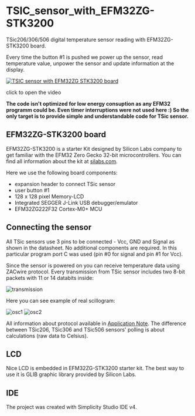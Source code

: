 # TSIC_sensor_with_EFM32ZG-STK3200

TSic206/306/506 digital temperature sensor reading with EFM32ZG-STK3200 board.

Every time the button #1 is pushed we power up the sensor, read temperature value, unpower the sensor and update information at the display.

[![TSIC sensor with EFM32ZG STK3200 board](https://habrastorage.org/web/838/4a1/51e/8384a151ec07408991a440436a250cd1.PNG)](https://youtu.be/Gf35uOftPwY "TSIC sensor with EFM32ZG STK3200 board")

click to open the video

<b>The code isn't optimized for low energy consuption as any EFM32 programm could be. Even timer interruptions were not used here :) 
So the only target is to provide simple and understandable code for TSic sensor.</b>

## EFM32ZG-STK3200 board

EFM32ZG-STK3200 is a starter Kit designed by Silicon Labs company to get familiar with the EFM32 Zero Gecko 32-bit microcontrollers. 
You can find all information about the kit at [silabs.com](http://www.silabs.com/products/development-tools/mcu/32-bit/efm32-zero-gecko-starter-kit).

Here we use the following board components: 
* expansion header to connect TSic sensor
* user button #1
* 128 x 128 pixel Memory-LCD
* Integrated SEGGER J-Link USB debugger/emulator
* EFM32ZG222F32 Cortex-M0+ MCU

## Connecting the sensor

All TSic sensors use 3 pins to be connected - Vcc, GND and Signal as shown in the datasheet. No additional components are required. In this particular program port C was used (pin #0 for signal and pin #1 for Vcc).

Since the sensor is powered on you can receive temperature data using ZACwire protocol. Every transmission from TSic sensor includes two 8-bit packets with 11 or 14 databits inside:

![transmission](http://i.imgur.com/uSnoSVw.png)

Here you can see example of real scillogram:

![osc1](http://i.imgur.com/8PAOlPT.png) ![osc2](http://i.imgur.com/34kow0J.png)


All information about protocol available in [Application Note](https://www.ist-ag.com/sites/default/files/ATTSic_E.pdf). The difference between TSic206, TSic306 and TSic506 sensors' polling is about calculations (raw data to Celsius).

## LCD

Nice LCD is embedded in EFM32ZG-STK3200 starter kit. The best way to use it is GLIB graphic library provided by Silicon Labs.

## IDE

The project was created with Simplicity Studio IDE v4.

